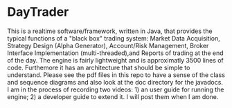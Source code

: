 # DayTrader
This is a realtime software/framework, written in Java, that provides the typical functions of a "black box" trading system: Market Data Acquisition, 
Strategy Design (Alpha Generator), Account/Risk Management, Broker Interface Implementation (multi-threaded),and Reports of trading at the end of the day.
The engine is fairly lightweight and is approximatly 3500 lines of code. Furthemore it  has an architecture that should be simple to understand. 
Please see the pdf files in this repo to have
a sense of the class and sequence diagrams and also look at the doc directory for the javadocs. I am in the process of recording two videos: 1) an user guide for running the engine; 2) a developer guide to extend
it. I will post them when I am done.

